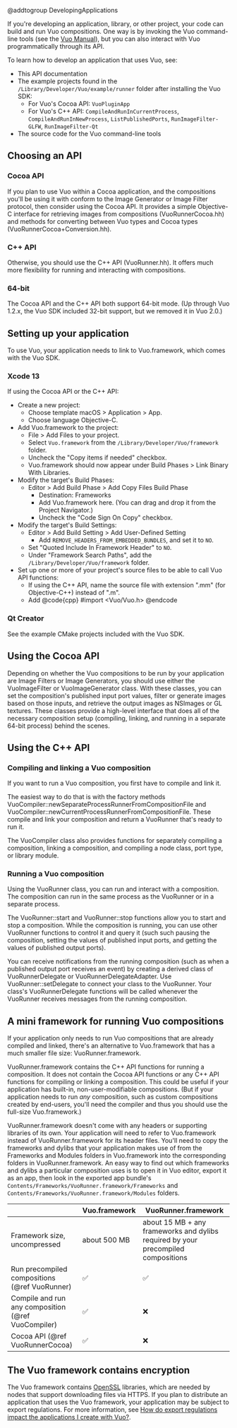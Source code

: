 @addtogroup DevelopingApplications

If you're developing an application, library, or other project, your code can build and run Vuo compositions. One way is by invoking the Vuo command-line tools (see the [Vuo Manual](https://doc.vuo.org/latest/manual/the-command-line-tools.xhtml)), but you can also interact with Vuo programmatically through its API.

To learn how to develop an application that uses Vuo, see:

   - This API documentation
   - The example projects found in the `/Library/Developer/Vuo/example/runner` folder after installing the Vuo SDK:
      - For Vuo's Cocoa API: `VuoPluginApp`
      - For Vuo's C++ API: `CompileAndRunInCurrentProcess`, `CompileAndRunInNewProcess`, `ListPublishedPorts`, `RunImageFilter-GLFW`, `RunImageFilter-Qt`
   - The source code for the Vuo command-line tools


## Choosing an API

### Cocoa API

If you plan to use Vuo within a Cocoa application, and the compositions you'll be using it with conform to the Image Generator or Image Filter protocol, then consider using the Cocoa API. It provides a simple Objective-C interface for retrieving images from compositions (VuoRunnerCocoa.hh) and methods for converting between Vuo types and Cocoa types (VuoRunnerCocoa+Conversion.hh).

### C++ API

Otherwise, you should use the C++ API (VuoRunner.hh). It offers much more flexibility for running and interacting with compositions.

### 64-bit

The Cocoa API and the C++ API both support 64-bit mode.  (Up through Vuo 1.2.x, the Vuo SDK included 32-bit support, but we removed it in Vuo 2.0.)


## Setting up your application

To use Vuo, your application needs to link to Vuo.framework, which comes with the Vuo SDK.


### Xcode 13

If using the Cocoa API or the C++ API:

  - Create a new project:
    - Choose template macOS > Application > App.
    - Choose language Objective-C.
  - Add Vuo.framework to the project:
    - File > Add Files to your project.
    - Select `Vuo.framework` from the `/Library/Developer/Vuo/framework` folder.
    - Uncheck the "Copy items if needed" checkbox.
    - Vuo.framework should now appear under Build Phases > Link Binary With Libraries.
  - Modify the target's Build Phases:
    - Editor > Add Build Phase > Add Copy Files Build Phase
      - Destination: Frameworks
      - Add Vuo.framework here. (You can drag and drop it from the Project Navigator.)
      - Uncheck the "Code Sign On Copy" checkbox.
  - Modify the target's Build Settings:
    - Editor > Add Build Setting > Add User-Defined Setting
      - Add `REMOVE_HEADERS_FROM_EMBEDDED_BUNDLES`, and set it to `NO`.
    - Set "Quoted Include In Framework Header" to `NO`.
    - Under "Framework Search Paths", add the `/Library/Developer/Vuo/framework` folder.
  - Set up one or more of your project's source files to be able to call Vuo API functions:
    - If using the C++ API, name the source file with extension ".mm" (for Objective-C++) instead of ".m".
    - Add @code{cpp} #import <Vuo/Vuo.h> @endcode


### Qt Creator

See the example CMake projects included with the Vuo SDK.


## Using the Cocoa API

Depending on whether the Vuo compositions to be run by your application are Image Filters or Image Generators, you should use either the VuoImageFilter or VuoImageGenerator class. With these classes, you can set the composition's published input port values, filter or generate images based on those inputs, and retrieve the output images as NSImages or GL textures. These classes provide a high-level interface that does all of the necessary composition setup (compiling, linking, and running in a separate 64-bit process) behind the scenes.


## Using the C++ API

### Compiling and linking a Vuo composition

If you want to run a Vuo composition, you first have to compile and link it.

The easiest way to do that is with the factory methods VuoCompiler::newSeparateProcessRunnerFromCompositionFile and VuoCompiler::newCurrentProcessRunnerFromCompositionFile. These compile and link your composition and return a VuoRunner that's ready to run it.

The VuoCompiler class also provides functions for separately compiling a composition, linking a composition, and compiling a node class, port type, or library module.

### Running a Vuo composition

Using the VuoRunner class, you can run and interact with a composition. The composition can run in the same process as the VuoRunner or in a separate process.

The VuoRunner::start and VuoRunner::stop functions allow you to start and stop a composition. While the composition is running, you can use other VuoRunner functions to control it and query it (such such pausing the composition, setting the values of published input ports, and getting the values of published output ports).

You can receive notifications from the running composition (such as when a published output port receives an event) by creating a derived class of VuoRunnerDelegate or VuoRunnerDelegateAdapter. Use VuoRunner::setDelegate to connect your class to the VuoRunner. Your class's VuoRunnerDelegate functions will be called whenever the VuoRunner receives messages from the running composition.


## A mini framework for running Vuo compositions

If your application only needs to run Vuo compositions that are already compiled and linked, there's an alternative to Vuo.framework that has a much smaller file size: VuoRunner.framework.

VuoRunner.framework contains the C++ API functions for running a composition. It does not contain the Cocoa API functions or any C++ API functions for compiling or linking a composition.  This could be useful if your application has built-in, non-user-modifiable compositions.  (But if your application needs to run _any_ composition, such as custom compositions created by end-users, you'll need the compiler and thus you should use the full-size Vuo.framework.)

VuoRunner.framework doesn't come with any headers or supporting libraries of its own. Your application will need to refer to Vuo.framework instead of VuoRunner.framework for its header files. You'll need to copy the frameworks and dylibs that your application makes use of from the Frameworks and Modules folders in Vuo.framework into the corresponding folders in VuoRunner.framework.  An easy way to find out which frameworks and dylibs a particular composition uses is to open it in Vuo editor, export it as an app, then look in the exported app bundle's `Contents/Frameworks/VuoRunner.framework/Frameworks` and `Contents/Frameworks/VuoRunner.framework/Modules` folders.

&nbsp;                                             | Vuo.framework | VuoRunner.framework
-------------------------------------------------- | ------------- | --------------------------------------------------------------------------------
Framework size, uncompressed                       | about 500 MB  | about 15 MB + any frameworks and dylibs required by your precompiled compositions
Run precompiled compositions (@ref VuoRunner)      | ✅            | ✅
Compile and run any composition (@ref VuoCompiler) | ✅            | ❌
Cocoa API (@ref VuoRunnerCocoa)                    | ✅            | ❌


## The Vuo framework contains encryption

The Vuo framework contains [OpenSSL](https://www.openssl.org/) libraries, which are needed by nodes that support downloading files via HTTPS. If you plan to distribute an application that uses the Vuo framework, your application may be subject to export regulations. For more information, see [How do export regulations impact the applications I create with Vuo?](https://vuo.org/node/511).
